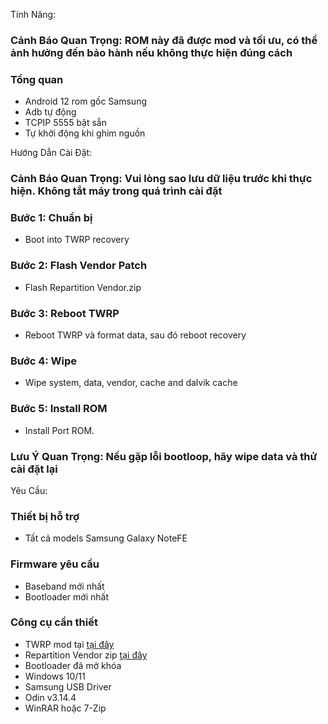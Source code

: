 Tính Năng:
### Cảnh Báo Quan Trọng: ROM này đã được mod và tối ưu, có thể ảnh hưởng đến bảo hành nếu không thực hiện đúng cách

### Tổng quan
- Android 12 rom gốc Samsung
- Adb tự động
- TCPIP 5555 bật sẵn
- Tự khởi động khi ghim nguồn

Hướng Dẫn Cài Đặt:
### Cảnh Báo Quan Trọng: Vui lòng sao lưu dữ liệu trước khi thực hiện. Không tắt máy trong quá trình cài đặt

### Bước 1: Chuẩn bị
- Boot into TWRP recovery

### Bước 2: Flash Vendor Patch
- Flash Repartition Vendor.zip

### Bước 3: Reboot TWRP
- Reboot TWRP và format data, sau đó reboot recovery

### Bước 4: Wipe
- Wipe system, data, vendor, cache and dalvik cache

### Bước 5: Install ROM
- Install Port ROM.

### Lưu Ý Quan Trọng: Nếu gặp lỗi bootloop, hãy wipe data và thử cài đặt lại

Yêu Cầu:
### Thiết bị hỗ trợ
- Tất cả models Samsung Galaxy NoteFE

### Firmware yêu cầu
- Baseband mới nhất
- Bootloader mới nhất

### Công cụ cần thiết
- TWRP mod tại [tại đây](https://github.com/ananjaser1211/android_device_samsung_gracerlte/releases/tag/3.7.0_9-gracelte-20231231)
- Repartition Vendor zip [tại đây](https://www.mediafire.com/folder/oemlcxrc8j6cl/Exynos_8890_Repartitioner_V2)
- Bootloader đã mở khóa
- Windows 10/11
- Samsung USB Driver
- Odin v3.14.4
- WinRAR hoặc 7-Zip